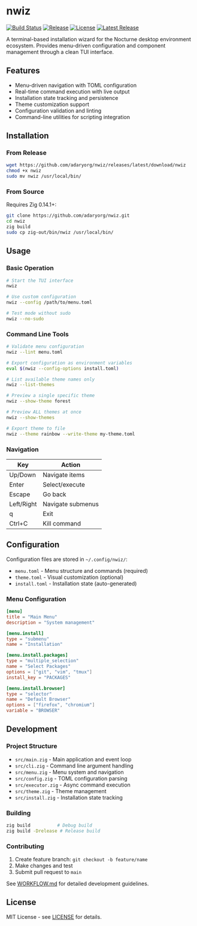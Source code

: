 # nwiz

[![Build Status](https://github.com/adaryorg/nwiz/actions/workflows/build.yml/badge.svg)](https://github.com/adaryorg/nocturne/actions/workflows/build.yml)
[![Release](https://github.com/adaryorg/nwiz/actions/workflows/release.yml/badge.svg)](https://github.com/adaryorg/nocturne/actions/workflows/release.yml)
[![License](https://img.shields.io/github/license/adaryorg/nwiz)](LICENSE)
[![Latest Release](https://img.shields.io/github/v/release/adaryorg/nwiz)](https://github.com/adaryorg/nwiz/releases/latest)

A terminal-based installation wizard for the Nocturne desktop environment ecosystem. Provides menu-driven configuration and component management through a clean TUI interface.

## Features

- Menu-driven navigation with TOML configuration
- Real-time command execution with live output
- Installation state tracking and persistence
- Theme customization support
- Configuration validation and linting
- Command-line utilities for scripting integration

## Installation

### From Release

```bash
wget https://github.com/adaryorg/nwiz/releases/latest/download/nwiz
chmod +x nwiz
sudo mv nwiz /usr/local/bin/
```

### From Source

Requires Zig 0.14.1+:

```bash
git clone https://github.com/adaryorg/nwiz.git
cd nwiz
zig build
sudo cp zig-out/bin/nwiz /usr/local/bin/
```

## Usage

### Basic Operation

```bash
# Start the TUI interface
nwiz

# Use custom configuration
nwiz --config /path/to/menu.toml

# Test mode without sudo
nwiz --no-sudo
```

### Command Line Tools

```bash
# Validate menu configuration
nwiz --lint menu.toml

# Export configuration as environment variables
eval $(nwiz --config-options install.toml)

# List available theme names only
nwiz --list-themes

# Preview a single specific theme
nwiz --show-theme forest

# Preview ALL themes at once
nwiz --show-themes

# Export theme to file
nwiz --theme rainbow --write-theme my-theme.toml
```

### Navigation

| Key | Action |
|-----|--------|
| Up/Down | Navigate items |
| Enter | Select/execute |
| Escape | Go back |
| Left/Right | Navigate submenus |
| q | Exit |
| Ctrl+C | Kill command |

## Configuration

Configuration files are stored in `~/.config/nwiz/`:

- `menu.toml` - Menu structure and commands (required)
- `theme.toml` - Visual customization (optional)  
- `install.toml` - Installation state (auto-generated)

### Menu Configuration

```toml
[menu]
title = "Main Menu"
description = "System management"

[menu.install]
type = "submenu"
name = "Installation"

[menu.install.packages]
type = "multiple_selection"
name = "Select Packages"
options = ["git", "vim", "tmux"]
install_key = "PACKAGES"

[menu.install.browser]
type = "selector"
name = "Default Browser"
options = ["firefox", "chromium"]
variable = "BROWSER"
```

## Development

### Project Structure

- `src/main.zig` - Main application and event loop
- `src/cli.zig` - Command line argument handling
- `src/menu.zig` - Menu system and navigation
- `src/config.zig` - TOML configuration parsing
- `src/executor.zig` - Async command execution
- `src/theme.zig` - Theme management
- `src/install.zig` - Installation state tracking

### Building

```bash
zig build          # Debug build
zig build -Drelease # Release build
```

### Contributing

1. Create feature branch: `git checkout -b feature/name`
2. Make changes and test
3. Submit pull request to `main`

See [WORKFLOW.md](WORKFLOW.md) for detailed development guidelines.

## License

MIT License - see [LICENSE](LICENSE) for details.